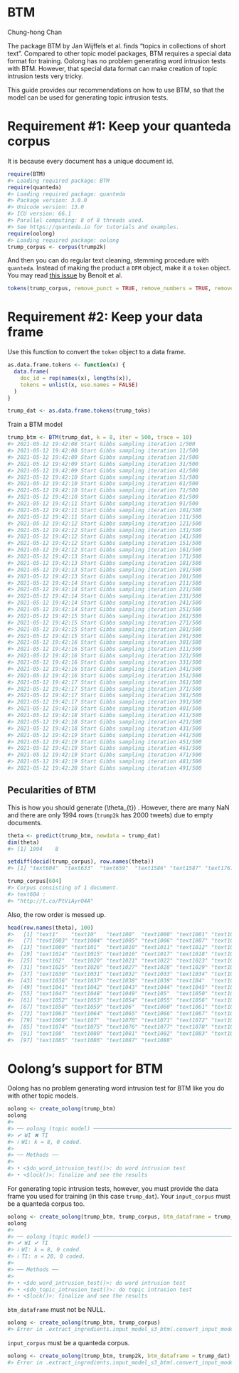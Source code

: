 BTM
================
Chung-hong Chan

The package BTM by Jan Wijffels et al. finds “topics in collections of
short text”. Compared to other topic model packages, BTM requires a
special data format for training. Oolong has no problem generating word
intrusion tests with BTM. However, that special data format can make
creation of topic intrusion tests very tricky.

This guide provides our recommendations on how to use BTM, so that the
model can be used for generating topic intrusion tests.

# Requirement \#1: Keep your quanteda corpus

It is because every document has a unique document id.

``` r
require(BTM)
#> Loading required package: BTM
require(quanteda)
#> Loading required package: quanteda
#> Package version: 3.0.0
#> Unicode version: 13.0
#> ICU version: 66.1
#> Parallel computing: 8 of 8 threads used.
#> See https://quanteda.io for tutorials and examples.
require(oolong)
#> Loading required package: oolong
trump_corpus <- corpus(trump2k)
```

And then you can do regular text cleaning, stemming procedure with
`quanteda`. Instead of making the product a `DFM` object, make it a
`token` object. You may read [this
issue](https://github.com/quanteda/quanteda/issues/1404) by Benoit et
al.

``` r
tokens(trump_corpus, remove_punct = TRUE, remove_numbers = TRUE, remove_symbols = TRUE, split_hyphens = TRUE, remove_url = TRUE) %>% tokens_tolower() %>% tokens_remove(stopwords("en")) %>% tokens_remove("@*")  -> trump_toks
```

# Requirement \#2: Keep your data frame

Use this function to convert the `token` object to a data frame.

``` r
as.data.frame.tokens <- function(x) {
  data.frame(
    doc_id = rep(names(x), lengths(x)),
    tokens = unlist(x, use.names = FALSE)
  )
}

trump_dat <- as.data.frame.tokens(trump_toks)
```

Train a BTM model

``` r
trump_btm <- BTM(trump_dat, k = 8, iter = 500, trace = 10)
#> 2021-05-12 19:42:08 Start Gibbs sampling iteration 1/500
#> 2021-05-12 19:42:08 Start Gibbs sampling iteration 11/500
#> 2021-05-12 19:42:09 Start Gibbs sampling iteration 21/500
#> 2021-05-12 19:42:09 Start Gibbs sampling iteration 31/500
#> 2021-05-12 19:42:09 Start Gibbs sampling iteration 41/500
#> 2021-05-12 19:42:10 Start Gibbs sampling iteration 51/500
#> 2021-05-12 19:42:10 Start Gibbs sampling iteration 61/500
#> 2021-05-12 19:42:10 Start Gibbs sampling iteration 71/500
#> 2021-05-12 19:42:10 Start Gibbs sampling iteration 81/500
#> 2021-05-12 19:42:11 Start Gibbs sampling iteration 91/500
#> 2021-05-12 19:42:11 Start Gibbs sampling iteration 101/500
#> 2021-05-12 19:42:11 Start Gibbs sampling iteration 111/500
#> 2021-05-12 19:42:12 Start Gibbs sampling iteration 121/500
#> 2021-05-12 19:42:12 Start Gibbs sampling iteration 131/500
#> 2021-05-12 19:42:12 Start Gibbs sampling iteration 141/500
#> 2021-05-12 19:42:12 Start Gibbs sampling iteration 151/500
#> 2021-05-12 19:42:12 Start Gibbs sampling iteration 161/500
#> 2021-05-12 19:42:13 Start Gibbs sampling iteration 171/500
#> 2021-05-12 19:42:13 Start Gibbs sampling iteration 181/500
#> 2021-05-12 19:42:13 Start Gibbs sampling iteration 191/500
#> 2021-05-12 19:42:13 Start Gibbs sampling iteration 201/500
#> 2021-05-12 19:42:14 Start Gibbs sampling iteration 211/500
#> 2021-05-12 19:42:14 Start Gibbs sampling iteration 221/500
#> 2021-05-12 19:42:14 Start Gibbs sampling iteration 231/500
#> 2021-05-12 19:42:14 Start Gibbs sampling iteration 241/500
#> 2021-05-12 19:42:14 Start Gibbs sampling iteration 251/500
#> 2021-05-12 19:42:15 Start Gibbs sampling iteration 261/500
#> 2021-05-12 19:42:15 Start Gibbs sampling iteration 271/500
#> 2021-05-12 19:42:15 Start Gibbs sampling iteration 281/500
#> 2021-05-12 19:42:15 Start Gibbs sampling iteration 291/500
#> 2021-05-12 19:42:16 Start Gibbs sampling iteration 301/500
#> 2021-05-12 19:42:16 Start Gibbs sampling iteration 311/500
#> 2021-05-12 19:42:16 Start Gibbs sampling iteration 321/500
#> 2021-05-12 19:42:16 Start Gibbs sampling iteration 331/500
#> 2021-05-12 19:42:16 Start Gibbs sampling iteration 341/500
#> 2021-05-12 19:42:16 Start Gibbs sampling iteration 351/500
#> 2021-05-12 19:42:17 Start Gibbs sampling iteration 361/500
#> 2021-05-12 19:42:17 Start Gibbs sampling iteration 371/500
#> 2021-05-12 19:42:17 Start Gibbs sampling iteration 381/500
#> 2021-05-12 19:42:17 Start Gibbs sampling iteration 391/500
#> 2021-05-12 19:42:18 Start Gibbs sampling iteration 401/500
#> 2021-05-12 19:42:18 Start Gibbs sampling iteration 411/500
#> 2021-05-12 19:42:18 Start Gibbs sampling iteration 421/500
#> 2021-05-12 19:42:18 Start Gibbs sampling iteration 431/500
#> 2021-05-12 19:42:19 Start Gibbs sampling iteration 441/500
#> 2021-05-12 19:42:19 Start Gibbs sampling iteration 451/500
#> 2021-05-12 19:42:19 Start Gibbs sampling iteration 461/500
#> 2021-05-12 19:42:19 Start Gibbs sampling iteration 471/500
#> 2021-05-12 19:42:19 Start Gibbs sampling iteration 481/500
#> 2021-05-12 19:42:20 Start Gibbs sampling iteration 491/500
```

## Pecularities of BTM

This is how you should generate \(\theta_{t}\) . However, there are many
NaN and there are only 1994 rows (`trump2k` has 2000 tweets) due to
empty documents.

``` r
theta <- predict(trump_btm, newdata = trump_dat)
dim(theta)
#> [1] 1994    8
```

``` r
setdiff(docid(trump_corpus), row.names(theta))
#> [1] "text604"  "text633"  "text659"  "text1586" "text1587" "text1761"
```

``` r
trump_corpus[604]
#> Corpus consisting of 1 document.
#> text604 :
#> "http://t.co/PtViAyrO4A"
```

Also, the row order is messed up.

``` r
head(row.names(theta), 100)
#>   [1] "text1"    "text10"   "text100"  "text1000" "text1001" "text1002"
#>   [7] "text1003" "text1004" "text1005" "text1006" "text1007" "text1008"
#>  [13] "text1009" "text101"  "text1010" "text1011" "text1012" "text1013"
#>  [19] "text1014" "text1015" "text1016" "text1017" "text1018" "text1019"
#>  [25] "text102"  "text1020" "text1021" "text1022" "text1023" "text1024"
#>  [31] "text1025" "text1026" "text1027" "text1028" "text1029" "text103" 
#>  [37] "text1030" "text1031" "text1032" "text1033" "text1034" "text1035"
#>  [43] "text1036" "text1037" "text1038" "text1039" "text104"  "text1040"
#>  [49] "text1041" "text1042" "text1043" "text1044" "text1045" "text1046"
#>  [55] "text1047" "text1048" "text1049" "text105"  "text1050" "text1051"
#>  [61] "text1052" "text1053" "text1054" "text1055" "text1056" "text1057"
#>  [67] "text1058" "text1059" "text106"  "text1060" "text1061" "text1062"
#>  [73] "text1063" "text1064" "text1065" "text1066" "text1067" "text1068"
#>  [79] "text1069" "text107"  "text1070" "text1071" "text1072" "text1073"
#>  [85] "text1074" "text1075" "text1076" "text1077" "text1078" "text1079"
#>  [91] "text108"  "text1080" "text1081" "text1082" "text1083" "text1084"
#>  [97] "text1085" "text1086" "text1087" "text1088"
```

# Oolong’s support for BTM

Oolong has no problem generating word intrusion test for BTM like you do
with other topic models.

``` r
oolong <- create_oolong(trump_btm)
oolong
#> 
#> ── oolong (topic model) ────────────────────────────────────────────────────────────────────────────────────────────────────────────────────────────────────────
#> ✔ WI ✖ TI
#> ℹ WI: k = 8, 0 coded.
#> 
#> ── Methods ──
#> 
#> • <$do_word_intrusion_test()>: do word intrusion test
#> • <$lock()>: finalize and see the results
```

For generating topic intrusion tests, however, you must provide the data
frame you used for training (in this case `trump_dat`). Your
`input_corpus` must be a quanteda corpus too.

``` r
oolong <- create_oolong(trump_btm, trump_corpus, btm_dataframe = trump_dat)
oolong
#> 
#> ── oolong (topic model) ────────────────────────────────────────────────────────────────────────────────────────────────────────────────────────────────────────
#> ✔ WI ✔ TI
#> ℹ WI: k = 8, 0 coded.
#> ℹ TI: n = 20, 0 coded.
#> 
#> ── Methods ──
#> 
#> • <$do_word_intrusion_test()>: do word intrusion test
#> • <$do_topic_intrusion_test()>: do topic intrusion test
#> • <$lock()>: finalize and see the results
```

`btm_dataframe` must not be NULL.

``` r
oolong <- create_oolong(trump_btm, trump_corpus)
#> Error in .extract_ingredients.input_model_s3_btm(.convert_input_model_s3(input_model), : You need to provide input_corpus (in quanteda format) and btm_dataframe for generating topic intrusion tests.
```

`input_corpus` must be a quanteda corpus.

``` r
oolong <- create_oolong(trump_btm, trump2k, btm_dataframe = trump_dat)
#> Error in .extract_ingredients.input_model_s3_btm(.convert_input_model_s3(input_model), : You need to provide input_corpus (in quanteda format) and btm_dataframe for generating topic intrusion tests.
```
